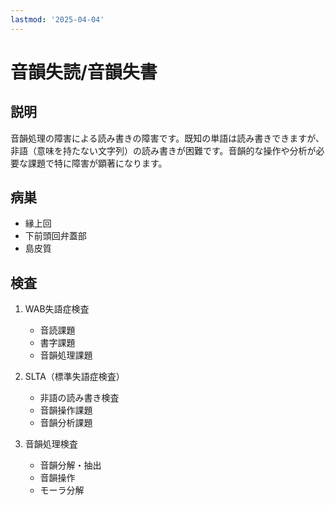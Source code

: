 ```yaml
---
lastmod: '2025-04-04'
---
```


# 音韻失読/音韻失書

## 説明

音韻処理の障害による読み書きの障害です。既知の単語は読み書きできますが、非語（意味を持たない文字列）の読み書きが困難です。音韻的な操作や分析が必要な課題で特に障害が顕著になります。

## 病巣

- 縁上回
- 下前頭回弁蓋部
- 島皮質

## 検査

1. WAB失語症検査

   - 音読課題
   - 書字課題
   - 音韻処理課題

2. SLTA（標準失語症検査）

   - 非語の読み書き検査
   - 音韻操作課題
   - 音韻分析課題

3. 音韻処理検査
   - 音韻分解・抽出
   - 音韻操作
   - モーラ分解
